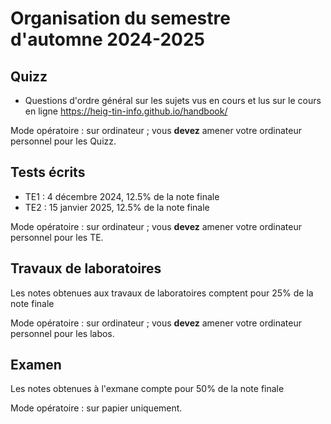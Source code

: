 # Organisation du semestre d'automne 2024-2025

## Quizz

- Questions d'ordre général sur les sujets vus en cours et lus sur le cours en ligne https://heig-tin-info.github.io/handbook/

Mode opératoire : sur ordinateur ; vous **devez** amener votre ordinateur personnel pour les Quizz.


## Tests écrits

- TE1 : 4 décembre 2024, 12.5% de la note finale
- TE2 : 15 janvier 2025, 12.5% de la note finale

Mode opératoire : sur ordinateur ; vous **devez** amener votre ordinateur personnel pour les TE.

## Travaux de laboratoires

Les notes obtenues aux travaux de laboratoires comptent pour 25% de la note finale

Mode opératoire : sur ordinateur ; vous **devez** amener votre ordinateur personnel pour les labos.

## Examen

Les notes obtenues à l'exmane compte pour 50% de la note finale

Mode opératoire : sur papier uniquement.
